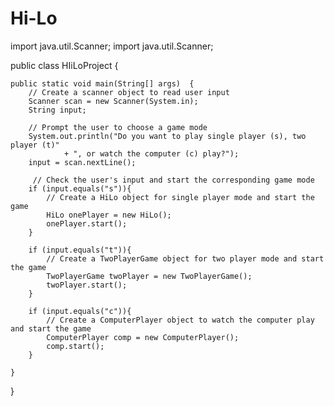 # Hi-Lo

import java.util.Scanner;
import java.util.Scanner;


public class HIiLoProject {


    public static void main(String[] args)  {
        // Create a scanner object to read user input
        Scanner scan = new Scanner(System.in);
        String input;
        
        // Prompt the user to choose a game mode
        System.out.println("Do you want to play single player (s), two player (t)"
                + ", or watch the computer (c) play?");
        input = scan.nextLine();
        
         // Check the user's input and start the corresponding game mode
        if (input.equals("s")){
            // Create a HiLo object for single player mode and start the game
            HiLo onePlayer = new HiLo();
            onePlayer.start();
        }
        
        if (input.equals("t")){
            // Create a TwoPlayerGame object for two player mode and start the game
            TwoPlayerGame twoPlayer = new TwoPlayerGame();
            twoPlayer.start();
        }
        
        if (input.equals("c")){
            // Create a ComputerPlayer object to watch the computer play and start the game
            ComputerPlayer comp = new ComputerPlayer();
            comp.start();
        }
        
    }
    
}
